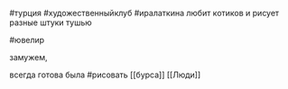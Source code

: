  #турция #художественныйклуб 
#иралаткина
любит котиков и рисует разные штуки тушью 

#ювелир

замужем,

всегда готова была 
#рисовать
[[бурса]]
[[Люди]]
